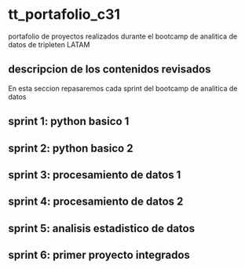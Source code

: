 # tt_portafolio_c31
portafolio de proyectos realizados durante el bootcamp de analitica de datos de tripleten LATAM


## descripcion de los contenidos revisados

En esta seccion repasaremos cada sprint del bootcamp de analitica de datos

## sprint 1: python basico 1

## sprint 2: python basico 2

## sprint 3: procesamiento de datos 1

## sprint 4: procesamiento de datos 2

## sprint 5: analisis estadistico de datos

## sprint 6: primer proyecto integrados